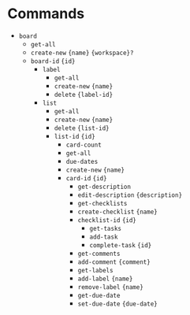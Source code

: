 # Commands

* `board`
  * `get-all`
  * `create-new` `{name}` `{workspace}?`
  * `board-id` `{id}`
    * `label`
      * `get-all`
      * `create-new` `{name}`
      * `delete` `{label-id}`
    * `list`
      * `get-all`
      * `create-new` `{name}`
      * `delete` `{list-id}`
      * `list-id` `{id}`
        * `card-count`
        * `get-all`
        * `due-dates`
        * `create-new` `{name}`
        * `card-id` `{id}`
          * `get-description`
          * `edit-description` `{description}`
          * `get-checklists`
          * `create-checklist` `{name}`
          * `checklist-id` `{id}`
            * `get-tasks`
            * `add-task`
            * `complete-task` `{id}`
          * `get-comments`
          * `add-comment` `{comment}`
          * `get-labels`
          * `add-label` `{name}`
          * `remove-label` `{name}`
          * `get-due-date`
          * `set-due-date` `{due-date}`